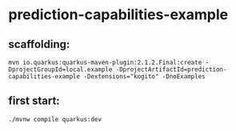 # prediction-capabilities-example

## scaffolding:
```
mvn io.quarkus:quarkus-maven-plugin:2.1.2.Final:create -DprojectGroupId=local.example -DprojectArtifactId=prediction-capabilities-example -Dextensions="kogito" -DnoExamples
```
## first start:
```
./mvnw compile quarkus:dev
```
